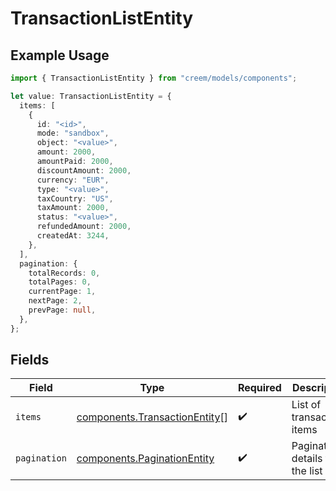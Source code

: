 # TransactionListEntity

## Example Usage

```typescript
import { TransactionListEntity } from "creem/models/components";

let value: TransactionListEntity = {
  items: [
    {
      id: "<id>",
      mode: "sandbox",
      object: "<value>",
      amount: 2000,
      amountPaid: 2000,
      discountAmount: 2000,
      currency: "EUR",
      type: "<value>",
      taxCountry: "US",
      taxAmount: 2000,
      status: "<value>",
      refundedAmount: 2000,
      createdAt: 3244,
    },
  ],
  pagination: {
    totalRecords: 0,
    totalPages: 0,
    currentPage: 1,
    nextPage: 2,
    prevPage: null,
  },
};
```

## Fields

| Field                                                                          | Type                                                                           | Required                                                                       | Description                                                                    |
| ------------------------------------------------------------------------------ | ------------------------------------------------------------------------------ | ------------------------------------------------------------------------------ | ------------------------------------------------------------------------------ |
| `items`                                                                        | [components.TransactionEntity](../../models/components/transactionentity.md)[] | :heavy_check_mark:                                                             | List of transactions items                                                     |
| `pagination`                                                                   | [components.PaginationEntity](../../models/components/paginationentity.md)     | :heavy_check_mark:                                                             | Pagination details for the list                                                |